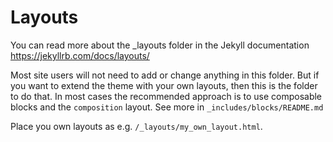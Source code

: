# Layouts
You can read more about the _layouts folder in the Jekyll documentation https://jekyllrb.com/docs/layouts/

Most site users will not need to add or change anything in this folder. But if you want to extend the theme with your own layouts, then this is the folder to do that. In most cases the recommended approach is to use composable blocks and the `composition` layout. See more in `_includes/blocks/README.md`

Place you own layouts as e.g. `/_layouts/my_own_layout.html`.
